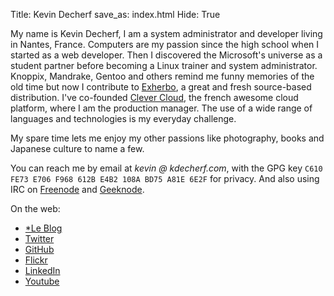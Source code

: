 Title: Kevin Decherf
save_as: index.html
Hide: True

My name is Kevin Decherf, I am a system administrator and developer living in Nantes, France. Computers are my passion since the high school when I started as a web developer. Then I discovered the Microsoft's universe as a student partner before becoming a Linux trainer and system administrator. Knoppix, Mandrake, Gentoo and others remind me funny memories of the old time but now I contribute to [Exherbo](http://exherbo.org), a great and fresh source-based distribution. I've co-founded [Clever Cloud](https://www.clever-cloud.com), the french awesome cloud platform, where I am the production manager. The use of a wide range of languages and technologies is my everyday challenge.

My spare time lets me enjoy my other passions like photography, books and Japanese culture to name a few.

You can reach me by email at _kevin @ kdecherf.com_, with the GPG key `C610 FE73 E706 F968 612B E4B2 108A BD75 A81E 6E2F` for privacy. And also using IRC on [Freenode](http://freenode.org) and [Geeknode](http://www.geeknode.org).

<p>On the web:</p>
<ul id="social">
   <li><a href="http://le.kdecherf.com" class="tumblr">*Le Blog</a></li>
   <li><a href="https://twitter.com/Kdecherf" class="twitter">Twitter</a></li>
   <li><a href="https://github.com/Kdecherf" class="github">GitHub</a></li>
   <li><a href="http://flickr.com/photos/Kdecherf" class="flickr">Flickr</a></li>
   <li><a href="http://fr.linkedin.com/in/kdecherf" class="linkedin">LinkedIn</a></li>
   <li><a href="https://www.youtube.com/user/Kdecherf" class="youtube">Youtube</a></li>
</ul>

